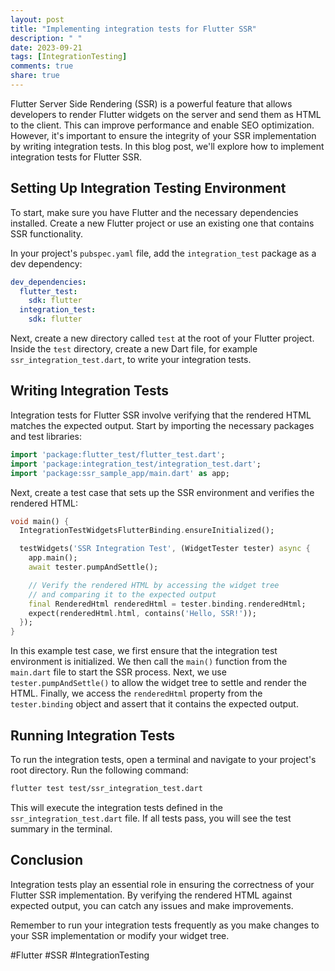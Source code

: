 ```yaml
---
layout: post
title: "Implementing integration tests for Flutter SSR"
description: " "
date: 2023-09-21
tags: [IntegrationTesting]
comments: true
share: true
---
```


Flutter Server Side Rendering (SSR) is a powerful feature that allows developers to render Flutter widgets on the server and send them as HTML to the client. This can improve performance and enable SEO optimization. However, it's important to ensure the integrity of your SSR implementation by writing integration tests. In this blog post, we'll explore how to implement integration tests for Flutter SSR.

## Setting Up Integration Testing Environment

To start, make sure you have Flutter and the necessary dependencies installed. Create a new Flutter project or use an existing one that contains SSR functionality.

In your project's `pubspec.yaml` file, add the `integration_test` package as a dev dependency:

```yaml
dev_dependencies:
  flutter_test:
    sdk: flutter
  integration_test:
    sdk: flutter
```

Next, create a new directory called `test` at the root of your Flutter project. Inside the `test` directory, create a new Dart file, for example `ssr_integration_test.dart`, to write your integration tests.

## Writing Integration Tests

Integration tests for Flutter SSR involve verifying that the rendered HTML matches the expected output. Start by importing the necessary packages and test libraries:

```dart
import 'package:flutter_test/flutter_test.dart';
import 'package:integration_test/integration_test.dart';
import 'package:ssr_sample_app/main.dart' as app;
```

Next, create a test case that sets up the SSR environment and verifies the rendered HTML:

```dart
void main() {
  IntegrationTestWidgetsFlutterBinding.ensureInitialized();

  testWidgets('SSR Integration Test', (WidgetTester tester) async {
    app.main();
    await tester.pumpAndSettle();

    // Verify the rendered HTML by accessing the widget tree
    // and comparing it to the expected output
    final RenderedHtml renderedHtml = tester.binding.renderedHtml;
    expect(renderedHtml.html, contains('Hello, SSR!'));
  });
}
```

In this example test case, we first ensure that the integration test environment is initialized. We then call the `main()` function from the `main.dart` file to start the SSR process. Next, we use `tester.pumpAndSettle()` to allow the widget tree to settle and render the HTML. Finally, we access the `renderedHtml` property from the `tester.binding` object and assert that it contains the expected output.

## Running Integration Tests

To run the integration tests, open a terminal and navigate to your project's root directory. Run the following command:

```bash
flutter test test/ssr_integration_test.dart
```

This will execute the integration tests defined in the `ssr_integration_test.dart` file. If all tests pass, you will see the test summary in the terminal.

## Conclusion

Integration tests play an essential role in ensuring the correctness of your Flutter SSR implementation. By verifying the rendered HTML against expected output, you can catch any issues and make improvements.

Remember to run your integration tests frequently as you make changes to your SSR implementation or modify your widget tree.

#Flutter #SSR #IntegrationTesting